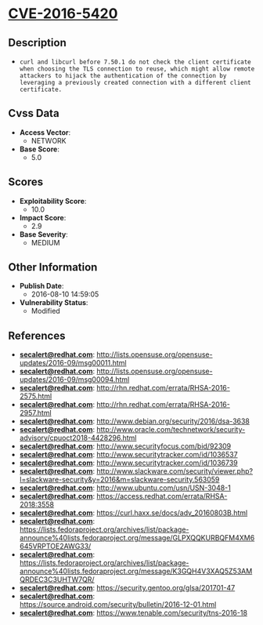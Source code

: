 
# [CVE-2016-5420](https://cve.mitre.org/cgi-bin/cvename.cgi?name=CVE-2016-5420)

## Description

- `curl and libcurl before 7.50.1 do not check the client certificate when choosing the TLS connection to reuse, which might allow remote attackers to hijack the authentication of the connection by leveraging a previously created connection with a different client certificate.`

## Cvss Data

- **Access Vector**:
  - NETWORK
- **Base Score**:
  - 5.0

## Scores

- **Exploitability Score**:
  - 10.0
- **Impact Score**:
  - 2.9
- **Base Severity**:
  - MEDIUM

## Other Information

- **Publish Date**:
  - 2016-08-10 14:59:05
- **Vulnerability Status**:
  - Modified

## References

- **secalert@redhat.com**: http://lists.opensuse.org/opensuse-updates/2016-09/msg00011.html
- **secalert@redhat.com**: http://lists.opensuse.org/opensuse-updates/2016-09/msg00094.html
- **secalert@redhat.com**: http://rhn.redhat.com/errata/RHSA-2016-2575.html
- **secalert@redhat.com**: http://rhn.redhat.com/errata/RHSA-2016-2957.html
- **secalert@redhat.com**: http://www.debian.org/security/2016/dsa-3638
- **secalert@redhat.com**: http://www.oracle.com/technetwork/security-advisory/cpuoct2018-4428296.html
- **secalert@redhat.com**: http://www.securityfocus.com/bid/92309
- **secalert@redhat.com**: http://www.securitytracker.com/id/1036537
- **secalert@redhat.com**: http://www.securitytracker.com/id/1036739
- **secalert@redhat.com**: http://www.slackware.com/security/viewer.php?l=slackware-security&y=2016&m=slackware-security.563059
- **secalert@redhat.com**: http://www.ubuntu.com/usn/USN-3048-1
- **secalert@redhat.com**: https://access.redhat.com/errata/RHSA-2018:3558
- **secalert@redhat.com**: https://curl.haxx.se/docs/adv_20160803B.html
- **secalert@redhat.com**: https://lists.fedoraproject.org/archives/list/package-announce%40lists.fedoraproject.org/message/GLPXQQKURBQFM4XM6645VRPTOE2AWG33/
- **secalert@redhat.com**: https://lists.fedoraproject.org/archives/list/package-announce%40lists.fedoraproject.org/message/K3GQH4V3XAQ5Z53AMQRDEC3C3UHTW7QR/
- **secalert@redhat.com**: https://security.gentoo.org/glsa/201701-47
- **secalert@redhat.com**: https://source.android.com/security/bulletin/2016-12-01.html
- **secalert@redhat.com**: https://www.tenable.com/security/tns-2016-18

